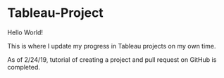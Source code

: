 # Tableau-Project

Hello World!

This is where I update my progress in Tableau projects on my own time. 

As of 2/24/19, tutorial of creating a project and pull request on GitHub is completed.
